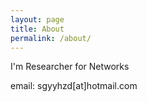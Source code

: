 ```yaml
---
layout: page
title: About
permalink: /about/
---
```


I'm Researcher for Networks

email: sgyyhzd[at]hotmail.com
